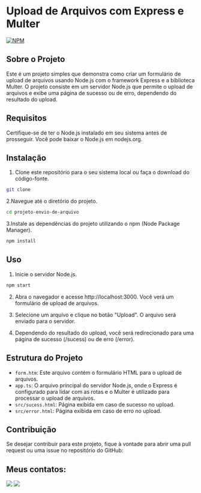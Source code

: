 # Upload de Arquivos com Express e Multer
[![NPM](https://img.shields.io/npm/l/react)]([!https://github.com/almeidapietra/Projetos_Curso_AdaTech/blob/main/LICENSE)

## Sobre o Projeto

Este é um projeto simples que demonstra como criar um formulário de upload de arquivos usando Node.js com o framework Express e a biblioteca Multer. O projeto consiste em um servidor Node.js que permite o upload de arquivos e exibe uma página de sucesso ou de erro, dependendo do resultado do upload.

## Requisitos

Certifique-se de ter o Node.js instalado em seu sistema antes de prosseguir. Você pode baixar o Node.js em nodejs.org.

## Instalação

1. Clone este repositório para o seu sistema local ou faça o download do código-fonte.
```bash
git clone 
```

2.Navegue até o diretório do projeto.
```bash
cd projeto-envio-de-arquivo 
```

3.Instale as dependências do projeto utilizando o npm (Node Package Manager).
```bash
npm install
```

## Uso
1. Inicie o servidor Node.js.
```bash
npm start
```
2. Abra o navegador e acesse http://localhost:3000. Você verá um formulário de upload de arquivos.

3. Selecione um arquivo e clique no botão "Upload". O arquivo será enviado para o servidor.

4. Dependendo do resultado do upload, você será redirecionado para uma página de sucesso (/sucess) ou de erro (/error).

## Estrutura do Projeto
* `form.htm`: Este arquivo contém o formulário HTML para o upload de arquivos.
* `app.ts`: O arquivo principal do servidor Node.js, onde o Express é configurado para lidar com as rotas e o Multer é utilizado para processar o upload de arquivos.
* `src/sucess.html`: Página exibida em caso de sucesso no upload.
* `src/error.html`: Página exibida em caso de erro no upload.

## Contribuição
Se desejar contribuir para este projeto, fique à vontade para abrir uma pull request ou uma issue no repositório do GitHub: 


## Meus contatos:
<div> 
    <a href = "mailto:costapietra@gmail.com"><img loading="lazy" src="https://img.shields.io/badge/Gmail-D14836?style=for-the-badge&logo=gmail&logoColor=white" target="_blank"></a>
    <a href="https://www.linkedin.com/in/almeidapietra" target="_blank"><img loading="lazy" src="https://img.shields.io/badge/-LinkedIn-%230077B5?style=for-the-badge&logo=linkedin&logoColor=white" target="_blank"></a>   
</div>

